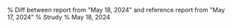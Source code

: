 % Diff between report from "May 18, 2024" and reference report from "May 17, 2024"
% Strudy
% May 18, 2024


